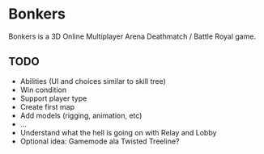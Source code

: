 # Bonkers

Bonkers is a 3D Online Multiplayer Arena Deathmatch / Battle Royal game.

## TODO
- Abilities (UI and choices similar to skill tree)
- Win condition
- Support player type
- Create first map
- Add models (rigging, animation, etc)
- ...
- Understand what the hell is going on with Relay and Lobby
- Optional idea: Gamemode ala Twisted Treeline?
